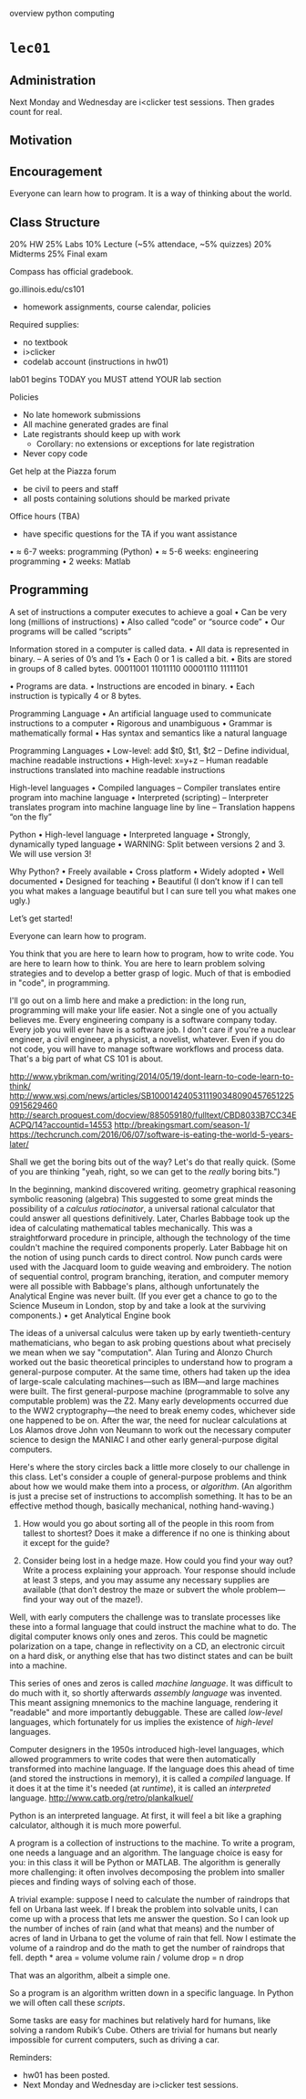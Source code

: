 overview
python
computing

#   `lec01`

##  Administration

Next Monday and Wednesday are i<clicker test sessions.  Then grades count for real.


##  Motivation

##  Encouragement

Everyone can learn how to program.  It is a way of thinking about the world.

##  Class Structure

20% HW
25% Labs
10% Lecture (~5% attendace, ~5% quizzes)
20% Midterms
25% Final exam

Compass has official gradebook.

go.illinois.edu/cs101

-   homework assignments, course calendar, policies


Required supplies:
-   no textbook
-   i>clicker
-   codelab account (instructions in hw01)


lab01 begins TODAY
you MUST attend YOUR lab section

Policies
-   No late homework submissions
-   All machine generated grades are final
-   Late registrants should keep up with work
    -   Corollary:  no extensions or exceptions for late registration
-   Never copy code 


Get help at the Piazza forum
-   be civil to peers and staff
-   all posts containing solutions should be marked private

Office hours (TBA)
-   have specific questions for the TA if you want assistance

• ≈ 6-7 weeks: programming (Python)
• ≈ 5-6 weeks: engineering programming
• 2 weeks: Matlab


##  Programming

A set of instructions a computer executes
to achieve a goal
• Can be very long (millions of instructions)
• Also called “code” or “source code”
• Our programs will be called “scripts” 

Information stored in a computer is called
data.
• All data is represented in binary.
– A series of 0’s and 1’s
• Each 0 or 1 is called a bit.
• Bits are stored in groups of 8 called bytes.
00011001 11011110 00001110 11111101

• Programs are data.
• Instructions are encoded in binary.
• Each instruction is typically 4 or 8 bytes.

Programming Language
• An artificial language used to
communicate instructions to a computer
• Rigorous and unambiguous
• Grammar is mathematically formal
• Has syntax and semantics like a natural
language 

Programming Languages
• Low-level: add $t0, $t1, $t2
– Define individual, machine readable
instructions
• High-level: x=y+z
– Human readable instructions translated into
machine readable instructions 

High-level languages
• Compiled languages
– Compiler translates entire program into
machine language
• Interpreted (scripting)
– Interpreter translates program into machine
language line by line
– Translation happens “on the fly” 

Python
• High-level language
• Interpreted language
• Strongly, dynamically typed language
• WARNING: Split between versions 2 and 3. We will use version 3! 

Why Python?
• Freely available
• Cross platform
• Widely adopted
• Well documented
• Designed for teaching
• Beautiful (I don’t know if I can tell you what makes a language beautiful but I can sure tell you what makes one ugly.)

Let’s get started!




Everyone can learn how to program.

You think that you are here to learn how to program, how to write code.  You are here to learn how to think.  You are here to learn problem solving strategies and to develop a better grasp of logic.  Much of that is embodied in "code", in programming.


I'll go out on a limb here and make a prediction:  in the long run, programming will make your life easier.  Not a single one of you actually believes me.  Every engineering company is a software company today.  Every job you will ever have is a software job.  I don't care if you're a nuclear engineer, a civil engineer, a physicist, a novelist, whatever.  Even if you do not code, you will have to manage software workflows and process data.  That's a big part of what CS 101 is about.

http://www.ybrikman.com/writing/2014/05/19/dont-learn-to-code-learn-to-think/
http://www.wsj.com/news/articles/SB10001424053111903480904576512250915629460
http://search.proquest.com/docview/885059180/fulltext/CBD8033B7CC34EACPQ/14?accountid=14553
http://breakingsmart.com/season-1/
https://techcrunch.com/2016/06/07/software-is-eating-the-world-5-years-later/



Shall we get the boring bits out of the way?  Let's do that really quick.  (Some of you are thinking "yeah, right, so we can get to the *really* boring bits.")



In the beginning, mankind discovered writing.
geometry
graphical reasoning
symbolic reasoning (algebra)
This suggested to some great minds the possibility of a *calculus ratiocinator*, a universal rational calculator that could answer all questions definitively.
Later, Charles Babbage took up the idea of calculating mathematical tables mechanically.  This was a straightforward procedure in principle, although the technology of the time couldn't machine the required components properly.  Later Babbage hit on the notion of using punch cards to direct control.  Now punch cards were used with the Jacquard loom to guide weaving and embroidery.  The notion of sequential control, program branching, iteration, and computer memory were all possible with Babbage's plans, although unfortunately the Analytical Engine was never built.  (If you ever get a chance to go to the Science Museum in London, stop by and take a look at the surviving components.)
 • get Analytical Engine book

The ideas of a universal calculus were taken up by early twentieth-century mathematicians, who began to ask probing questions about what precisely we mean when we say "computation".  Alan Turing and Alonzo Church worked out the basic theoretical principles to understand how to program a general-purpose computer.  At the same time, others had taken up the idea of large-scale calculating machines—such as IBM—and large machines were built.  The first general-purpose machine (programmable to solve any computable problem) was the Z2.  Many early developments occurred due to the WW2 cryptography—the need to break enemy codes, whichever side one happened to be on.  After the war, the need for nuclear calculations at Los Alamos drove John von Neumann to work out the necessary computer science to design the MANIAC I and other early general-purpose digital computers.

Here's where the story circles back a little more closely to our challenge in this class.  Let's consider a couple of general-purpose problems and think about how we would make them into a process, or *algorithm*.  (An algorithm is just a precise set of instructions to accomplish something.  It has to be an effective method though, basically mechanical, nothing hand-waving.)

1)  How would you go about sorting all of the people in this room from tallest to shortest?  Does it make a difference if no one is thinking about it except for the guide?

2) Consider being lost in a hedge maze.  How could you find your way out?  Write a process explaining your approach.  Your response should include at least 3 steps, and you may assume any necessary supplies are available (that don’t destroy the maze or subvert the whole problem—find your way out of the maze!).

Well, with early computers the challenge was to translate processes like these into a formal language that could instruct the machine what to do.  The digital computer knows only ones and zeros.  This could be magnetic polarization on a tape, change in reflectivity on a CD, an electronic circuit on a hard disk, or anything else that has two distinct states and can be built into a machine.

This series of ones and zeros is called *machine language*.  It was difficult to do much with it, so shortly afterwards *assembly language* was invented.  This meant assigning mnemonics to the machine language, rendering it "readable" and more importantly debuggable.  These are called *low-level* languages, which fortunately for us implies the existence of *high-level* languages.

Computer designers in the 1950s introduced high-level languages, which allowed programmers to write codes that were then automatically transformed into machine language.  If the language does this ahead of time (and stored the instructions in memory), it is called a *compiled* language.  If it does it at the time it's needed (at *runtime*), it is called an *interpreted* language.
http://www.catb.org/retro/plankalkuel/

Python is an interpreted language.  At first, it will feel a bit like a graphing calculator, although it is much more powerful.

A program is a collection of instructions to the machine.  To write a program, one needs a language and an algorithm.  The language choice is easy for you:  in this class it will be Python or MATLAB.  The algorithm is generally more challenging:  it often involves decomposing the problem into smaller pieces and finding ways of solving each of those.

A trivial example:  suppose I need to calculate the number of raindrops that fell on Urbana last week.  If I break the problem into solvable units, I can come up with a process that lets me answer the question.  So I can look up the number of inches of rain (and what that means) and the number of acres of land in Urbana to get the volume of rain that fell.  Now I estimate the volume of a raindrop and do the math to get the number of raindrops that fell.
depth * area = volume
volume rain / volume drop = n drop

That was an algorithm, albeit a simple one.

So a program is an algorithm written down in a specific language.  In Python we will often call these *scripts*.

Some tasks are easy for machines but relatively hard for humans, like solving a random Rubik’s Cube.  Others are trivial for humans but nearly impossible for current computers, such as driving a car.

Reminders:
-   hw01 has been posted.
-   Next Monday and Wednesday are i>clicker test sessions.
